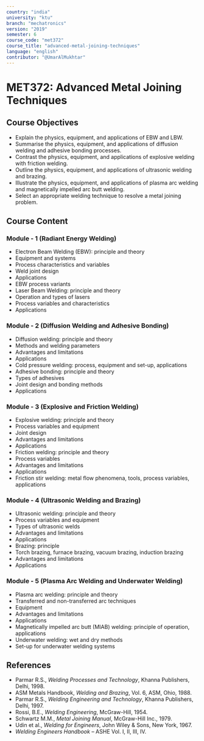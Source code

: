```yaml
---
country: "india"
university: "ktu"
branch: "mechatronics"
version: "2019"
semester: 6
course_code: "met372"
course_title: "advanced-metal-joining-techniques"
language: "english"
contributor: "@UmarAlMukhtar"
---
```


# MET372: Advanced Metal Joining Techniques

## Course Objectives  

- Explain the physics, equipment, and applications of EBW and LBW.  
- Summarise the physics, equipment, and applications of diffusion welding and adhesive bonding processes.  
- Contrast the physics, equipment, and applications of explosive welding with friction welding.  
- Outline the physics, equipment, and applications of ultrasonic welding and brazing.  
- Illustrate the physics, equipment, and applications of plasma arc welding and magnetically impelled arc butt welding.  
- Select an appropriate welding technique to resolve a metal joining problem.  

## Course Content  

### Module - 1 (Radiant Energy Welding)  

- Electron Beam Welding (EBW): principle and theory  
- Equipment and systems  
- Process characteristics and variables  
- Weld joint design  
- Applications  
- EBW process variants  
- Laser Beam Welding: principle and theory  
- Operation and types of lasers  
- Process variables and characteristics  
- Applications  

### Module - 2 (Diffusion Welding and Adhesive Bonding)  

- Diffusion welding: principle and theory  
- Methods and welding parameters  
- Advantages and limitations  
- Applications  
- Cold pressure welding: process, equipment and set-up, applications  
- Adhesive bonding: principle and theory  
- Types of adhesives  
- Joint design and bonding methods  
- Applications  

### Module - 3 (Explosive and Friction Welding)  

- Explosive welding: principle and theory  
- Process variables and equipment  
- Joint design  
- Advantages and limitations  
- Applications  
- Friction welding: principle and theory  
- Process variables  
- Advantages and limitations  
- Applications  
- Friction stir welding: metal flow phenomena, tools, process variables, applications  

### Module - 4 (Ultrasonic Welding and Brazing)  

- Ultrasonic welding: principle and theory  
- Process variables and equipment  
- Types of ultrasonic welds  
- Advantages and limitations  
- Applications  
- Brazing: principle  
- Torch brazing, furnace brazing, vacuum brazing, induction brazing  
- Advantages and limitations  
- Applications  

### Module - 5 (Plasma Arc Welding and Underwater Welding)  

- Plasma arc welding: principle and theory  
- Transferred and non-transferred arc techniques  
- Equipment  
- Advantages and limitations  
- Applications  
- Magnetically impelled arc butt (MIAB) welding: principle of operation, applications  
- Underwater welding: wet and dry methods  
- Set-up for underwater welding systems  

## References  

- Parmar R.S., *Welding Processes and Technology*, Khanna Publishers, Delhi, 1998.  
- ASM Metals Handbook, *Welding and Brazing*, Vol. 6, ASM, Ohio, 1988.  
- Parmar R.S., *Welding Engineering and Technology*, Khanna Publishers, Delhi, 1997.  
- Rossi, B.E., *Welding Engineering*, McGraw-Hill, 1954.  
- Schwartz M.M., *Metal Joining Manual*, McGraw-Hill Inc., 1979.  
- Udin et al., *Welding for Engineers*, John Wiley & Sons, New York, 1967.  
- *Welding Engineers Handbook* – ASHE Vol. I, II, III, IV.  
